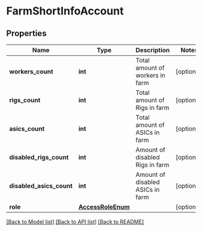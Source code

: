 # FarmShortInfoAccount

## Properties
Name | Type | Description | Notes
------------ | ------------- | ------------- | -------------
**workers_count** | **int** | Total amount of workers in farm | [optional] 
**rigs_count** | **int** | Total amount of Rigs in farm | [optional] 
**asics_count** | **int** | Total amount of ASICs in farm | [optional] 
**disabled_rigs_count** | **int** | Amount of disabled Rigs in farm | [optional] 
**disabled_asics_count** | **int** | Amount of disabled ASICs in farm | [optional] 
**role** | [**AccessRoleEnum**](AccessRoleEnum.md) |  | [optional] 

[[Back to Model list]](../README.md#documentation-for-models) [[Back to API list]](../README.md#documentation-for-api-endpoints) [[Back to README]](../README.md)


